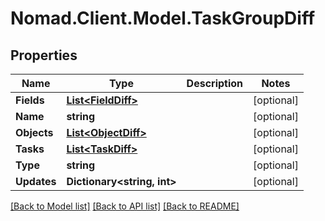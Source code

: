 # Nomad.Client.Model.TaskGroupDiff

## Properties

Name | Type | Description | Notes
------------ | ------------- | ------------- | -------------
**Fields** | [**List&lt;FieldDiff&gt;**](FieldDiff.md) |  | [optional] 
**Name** | **string** |  | [optional] 
**Objects** | [**List&lt;ObjectDiff&gt;**](ObjectDiff.md) |  | [optional] 
**Tasks** | [**List&lt;TaskDiff&gt;**](TaskDiff.md) |  | [optional] 
**Type** | **string** |  | [optional] 
**Updates** | **Dictionary&lt;string, int&gt;** |  | [optional] 

[[Back to Model list]](../README.md#documentation-for-models) [[Back to API list]](../README.md#documentation-for-api-endpoints) [[Back to README]](../README.md)

